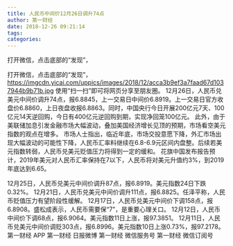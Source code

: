 ```yaml
---
title: 人民币中间价12月26日调升74点
author: 第一财经
date: 2018-12-26 09:21:14
tags: 
categories: 
---
```

打开微信，点击底部的“发现”，
<!-- more -->
打开微信，点击底部的“发现”，
https://imgcdn.yicai.com/uppics/images/2018/12/acca3b9ef3a7faad67d1037944b9b71b.jpg
使用“扫一扫”即可将网页分享至朋友圈。
12月26日，人民币兑美元中间价调升74点，报6.8845，上一交易日中间价6.8919。上一交易日官方收盘价6.8860，上日夜盘收报6.8863。同时，中国央行今日开展200亿元7天、100亿元14天逆回购，今日有400亿元逆回购到期，实现净回笼100亿元。
此外，由于美联储加息引发金融市场大幅波动，叠加美国经济增长见顶的预期，市场看空美元指数的观点在增多。
市场人士指出，临近年底，市场交投意愿下降，外汇市场出现大幅波动的可能性下降，人民币汇率料继续在6.8-6.9元区间内盘整。后续若美元指数转弱，人民币兑美元贬值压力将得到一定的缓和。
花旗中国发布报告预计，2019年美元对人民币汇率保持在7以下，人民币将对美元升值约3%，到2019年底达到6.65。
 
 
12月25日，人民币兑美元中间价调升87点，报6.8919。美元指数24日下跌0.32%。
12月21日，人民币兑美元中间价调升111点，报6.8825。任泽平称，人民币贬值压力有望阶段性缓解。
12月17日，人民币兑美元中间价下调158点，报6.8908。盛松成表示，人民币需要保“7”，是重要心理关口。
12月12日，人民币中间价下调68点，报6.9064。美元指数11日上涨，报97.3851。
12月11日，人民币兑美元中间价调贬303点，报6.8996。美元指数10日上涨0.73%，报97.2178。
第一财经
APP
第一财经
日报微博
第一财经
微信服务号
第一财经
微信订阅号
